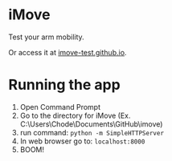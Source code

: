 iMove
=====

Test your arm mobility.

Or access it at [imove-test.github.io](https://imove-test.github.io).


Running the app
===============
1. Open Command Prompt
1. Go to the directory for iMove (Ex. C:\Users\Chode\Documents\GitHub\imove)
1. run command: `python -m SimpleHTTPServer`
1. In web browser go to: `localhost:8000`
1. BOOM!
